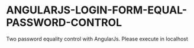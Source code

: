 # ANGULARJS-LOGIN-FORM-EQUAL-PASSWORD-CONTROL
Two password equality control with AngularJs.
Please execute in localhost
